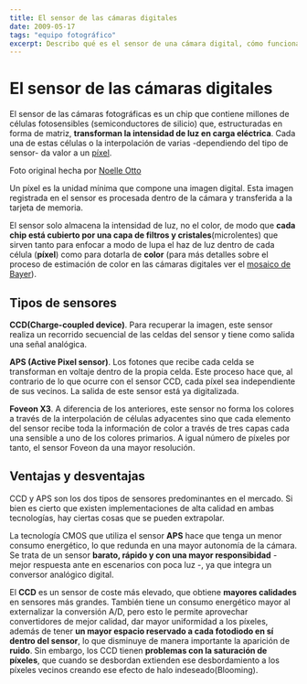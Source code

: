```yaml
---
title: El sensor de las cámaras digitales
date: 2009-05-17
tags: "equipo fotográfico"
excerpt: Describo qué es el sensor de una cámara digital, cómo funciona y comparo algunas opciones del mercado.
---
```


# El sensor de las cámaras digitales

El sensor de las cámaras fotográficas es un chip que contiene millones de células fotosensibles (semiconductores de silicio) que, estructuradas en forma de matriz, **transforman la intensidad de luz en carga eléctrica**. Cada una de estas células o la interpolación de varias -dependiendo del tipo de sensor- da valor a un [píxel](http://es.wikipedia.org/wiki/Píxel).

<Photo name="lupa_sobre_foto_muestra_pixeles.jpg" alt="Una mano sujeta una lupa que muestra simbólicamente los píxeles de una fotografía de paisaje" />

Foto original hecha por [Noelle Otto](https://www.pexels.com/photo/close-up-photography-of-magnifying-glass-906055/)

Un píxel es la unidad mínima que compone una imagen digital. Esta imagen registrada en el sensor es procesada dentro de la cámara y transferida a la tarjeta de memoria.

<Photo name="mosaico_de_bayer.png" alt="Capa de filtros y cristales de un sensor" />

El sensor solo almacena la intensidad de luz, no el color, de modo que **cada chip está cubierto por una capa de filtros y cristales**(microlentes) que sirven tanto para enfocar a modo de lupa el haz de luz dentro de cada célula (**píxel**) como para dotarla de **color** (para más detalles sobre el proceso de estimación de color en las cámaras digitales ver el [mosaico de Bayer](http://es.wikipedia.org/wiki/Mosaico_de_Bayer)).

<Photo :breakpoints="['md', 'lg', 'xl']" name="espejo_ocultando_sensor_reflex.jpg" alt="Vista de detalle de un sensor de cámara réflex" />

## Tipos de sensores

**CCD(Charge-coupled device)**. Para recuperar la imagen, este sensor realiza un recorrido secuencial de las celdas del sensor y tiene como salida una señal analógica.

**APS (Active Pixel sensor)**. Los fotones que recibe cada celda se transforman en voltaje dentro de la propia celda. Este proceso hace que, al contrario de lo que ocurre con el sensor CCD, cada píxel sea independiente de sus vecinos. La salida de este sensor está ya digitalizada.

**Foveon X3**. A diferencia de los anteriores, este sensor no forma los colores a través de la interpolación de células adyacentes sino que cada elemento del sensor recibe toda la información de color a través de tres capas cada una sensible a uno de los colores primarios. A igual número de píxeles por tanto, el sensor Foveon da una mayor resolución.

## Ventajas y desventajas

CCD y APS son los dos tipos de sensores predominantes en el mercado. Si bien es cierto que existen implementaciones de alta calidad en ambas tecnologías, hay ciertas cosas que se pueden extrapolar.

La tecnología CMOS que utiliza el sensor **APS** hace que tenga un menor consumo energético, lo que redunda en una mayor autonomía de la cámara. Se trata de un sensor **barato, rápido y con una mayor responsibidad** -mejor respuesta ante en escenarios con poca luz -, ya que integra un conversor analógico digital.

El **CCD** es un sensor de coste más elevado, que obtiene **mayores calidades** en sensores más grandes. También tiene un consumo energético mayor al externalizar la conversión A/D, pero esto le permite aprovechar convertidores de mejor calidad, dar mayor uniformidad a los píxeles, además de tener **un mayor espacio reservado a cada fotodiodo en sí dentro del sensor**, lo que disminuye de manera importante la aparición de **ruido**. Sin embargo, los CCD tienen **problemas con la saturación de píxeles**, que cuando se desbordan extienden ese desbordamiento a los píxeles vecinos creando ese efecto de halo indeseado(Blooming).
